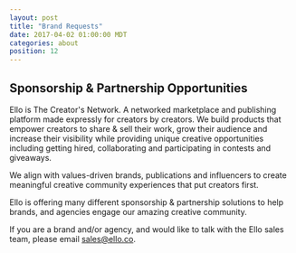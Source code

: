 ```yaml
---
layout: post
title: "Brand Requests"
date: 2017-04-02 01:00:00 MDT
categories: about
position: 12
---
```


## Sponsorship & Partnership Opportunities

Ello is The Creator's Network. A networked marketplace and publishing platform made expressly for creators by creators. We build products that empower creators to share & sell their work, grow their audience and increase their visibility while providing unique creative opportunities including getting hired, collaborating and participating in contests and giveaways. 

We align with values-driven brands, publications and influencers to create meaningful creative community experiences that put creators first.

Ello is offering many different sponsorship & partnership solutions to help brands, and agencies
engage our amazing creative community.

If you are a brand and/or agency, and would like to talk with the Ello sales team, please email sales@ello.co. 
